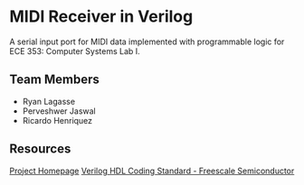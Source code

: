 # MIDI Receiver in Verilog
A serial input port for MIDI data implemented with programmable logic for ECE 353: Computer Systems Lab I.

## Team Members
* Ryan Lagasse
* Perveshwer Jaswal
* Ricardo Henriquez

## Resources
[Project Homepage](http://ece353.ecs.umass.edu/2017lab4/2017lab4.html)
[Verilog HDL Coding Standard - Freescale Semiconductor](https://people.ece.cornell.edu/land/courses/ece5760/Verilog/FreescaleVerilog.pdf)